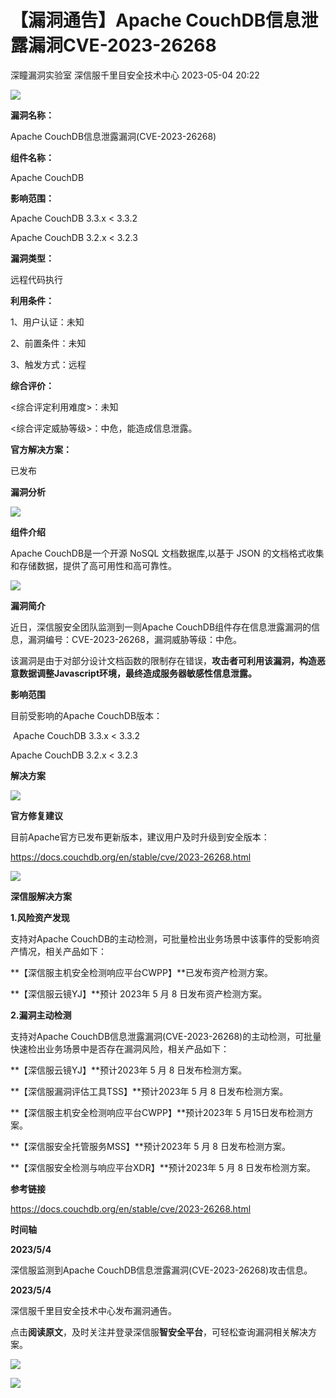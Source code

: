 #  【漏洞通告】Apache CouchDB信息泄露漏洞CVE-2023-26268   
深瞳漏洞实验室  深信服千里目安全技术中心   2023-05-04 20:22  
  
![](https://mmbiz.qpic.cn/mmbiz_gif/w8NHw6tcQ5yS1wXphOeP3l5qScca43SvtQSc6zO22DnWEgW21ib9MHT6pRY13FbTD3UQsWxgUcEh9jWlhCeNp1A/640?wx_fmt=gif "")  
  
**漏洞名称：**  
  
Apache CouchDB信息泄露漏洞(CVE-2023-26268)  
  
**组件名称：**  
  
Apache CouchDB  
  
**影响范围：**  
  
Apache CouchDB 3.3.x < 3.3.2  
  
Apache CouchDB 3.2.x < 3.2.3  
  
**漏洞类型：**  
  
远程代码执行  
  
**利用条件：**  
  
1、用户认证：未知  
  
2、前置条件：未知  
  
3、触发方式：远程  
  
**综合评价：**  
  
<综合评定利用难度>：未知  
  
<综合评定威胁等级>：中危，能造成信息泄露。  
  
**官方解决方案：**  
  
已发布  
  
  
  
  
**漏洞分析**  
  
![](https://mmbiz.qpic.cn/mmbiz_gif/w8NHw6tcQ5yS1wXphOeP3l5qScca43SvBKVicLG66ItyO42Dre044TGCI0GLSDA2ZMfCBPpFfxUX3c17yz5ap1g/640?wx_fmt=gif "")  
  
**组件介绍**  
  
Apache CouchDB是一个开源 NoSQL 文档数据库,以基于 JSON 的文档格式收集和存储数据，提供了高可用性和高可靠性。  
  
![](https://mmbiz.qpic.cn/mmbiz_gif/w8NHw6tcQ5yS1wXphOeP3l5qScca43SvBKVicLG66ItyO42Dre044TGCI0GLSDA2ZMfCBPpFfxUX3c17yz5ap1g/640?wx_fmt=gif "")  
  
**漏洞简介**  
  
近日，深信服安全团队监测到一则Apache CouchDB组件存在信息泄露漏洞的信息，漏洞编号：CVE-2023-26268，漏洞威胁等级：中危。  
  
  
该漏洞是由于对部分设计文档函数的限制存在错误，**攻击者可利用该漏洞，构造恶意数据调整Javascript环境，最终造成服务器敏感性信息泄露。**  
  
  
**影响范围**  
  
目前受影响的Apache CouchDB版本：  
  
 Apache CouchDB 3.3.x < 3.3.2  
  
Apache CouchDB 3.2.x < 3.2.3  
  
  
**解决方案**  
  
![](https://mmbiz.qpic.cn/mmbiz_gif/w8NHw6tcQ5yS1wXphOeP3l5qScca43SvBKVicLG66ItyO42Dre044TGCI0GLSDA2ZMfCBPpFfxUX3c17yz5ap1g/640?wx_fmt=gif "")  
  
**官方修复建议**  
  
  
目前Apache官方已发布更新版本，建议用户及时升级到安全版本：  
  
https://docs.couchdb.org/en/stable/cve/2023-26268.html  
  
![](https://mmbiz.qpic.cn/mmbiz_gif/w8NHw6tcQ5yS1wXphOeP3l5qScca43SvBKVicLG66ItyO42Dre044TGCI0GLSDA2ZMfCBPpFfxUX3c17yz5ap1g/640?wx_fmt=gif "")  
  
**深信服解决方案**  
  
  
**1.风险资产发现**  
  
支持对Apache CouchDB的主动检测，可批量检出业务场景中该事件的受影响资产情况，相关产品如下：  
  
**【深信服主机安全检测响应平台CWPP】**已发布资产检测方案。  
  
**【深信服云镜YJ】**预计 2023年 5 月 8 日发布资产检测方案。  
  
  
**2.漏洞主动检测**  
  
支持对Apache CouchDB信息泄露漏洞(CVE-2023-26268)的主动检测，可批量快速检出业务场景中是否存在漏洞风险，相关产品如下：  
  
**【深信服云镜YJ】**预计2023年 5 月 8 日发布检测方案。  
  
**【深信服漏洞评估工具TSS】**预计2023年 5 月 8 日发布检测方案。  
  
**【深信服主机安全检测响应平台CWPP】**预计2023年 5 月15日发布检测方案。  
  
**【深信服安全托管服务MSS】**预计2023年 5 月 8 日发布检测方案。  
  
**【深信服安全检测与响应平台XDR】**预计2023年 5 月 8 日发布检测方案。  
  
  
**参考链接**  
  
https://docs.couchdb.org/en/stable/cve/2023-26268.html  
  
  
**时间轴**  
  
  
  
**2023/5/4**  
  
深信服监测到Apache CouchDB信息泄露漏洞(CVE-2023-26268)攻击信息。  
  
  
**2023/5/4**  
  
深信服千里目安全技术中心发布漏洞通告。  
  
  
点击**阅读原文**，及时关注并登录深信服**智安全平台**，可轻松查询漏洞相关解决方案。  
  
![](https://mmbiz.qpic.cn/mmbiz_png/w8NHw6tcQ5yS1wXphOeP3l5qScca43SvUPviaBOQKe6TXVRoMT3hyrZTo4kVib8K6l4H0Gbiaib8eGTAW3a3Ed4jyA/640?wx_fmt=png "")  
  
  
![](https://mmbiz.qpic.cn/mmbiz_jpg/w8NHw6tcQ5yS1wXphOeP3l5qScca43Sv3LQBxiaOicjYwqlfmUMSHv5Q6ic8ex99hkrmtQR9GH2pmibuOVLHgjpLGg/640?wx_fmt=jpeg "")  
  
  
  

